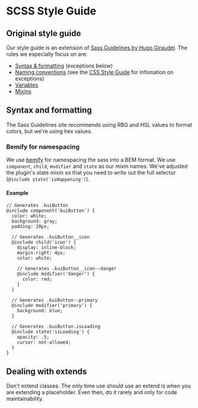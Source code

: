 
# SCSS Style Guide

## Original style guide

Our style guide is an extension of [Sass Guidelines by Hugo Giraudel](https://sass-guidelin.es/). The rules we especially focus on are:

* [Syntax & formatting](https://sass-guidelin.es/#syntax--formatting) (exceptions below)
* [Naming conventions](https://sass-guidelin.es/#naming-conventions) (see the [CSS Style Guide](css_style_guide.md) for infomation on exceptions)
* [Variables](https://sass-guidelin.es/#variables)
* [Mixins](https://sass-guidelin.es/#mixins)

## Syntax and formatting

The Sass Guidelines site recommends using RBG and HSL values to format colors, but we're using
hex values.

### Bemify for namespacing

We use [bemify](https://github.com/franzheidl/bemify) for namespacing the sass into a BEM format. We use `component`, `child`, `modifier` and `state` as our mixin names. We've adjusted the plugin's state mixin so that you need to write out the full selector (`@include state('isHappening')`).

#### Example

```
// Generates .kuiButton
@include component('kuiButton') {
  color: white;
  background: gray;
  padding: 20px;

  // Generates .kuiButton__icon
  @include child('icon') {
    display: inline-block;
    margin-right: 4px;
    color: white;

    // Generates .kuiButton__icon--danger
    @include modifier('danger') {
      color: red;
    }
  }

  // Generates .kuiButton--primary
  @include modifier('primary') {
    background: blue;
  }

  // Generates .kuiButton.isLoading
  @include state('isLoading') {
    opacity: .5;
    cursor: not-allowed;
  }
}
```

## Dealing with extends

Don't extend classes. The only time use should use an extend is when you are extending a placeholder. Even then, do it rarely and only for code maintainability.
